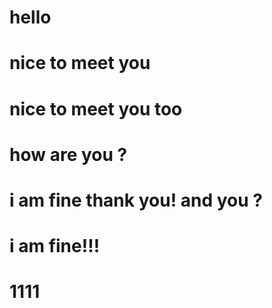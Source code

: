 # hello 
# nice to meet you
# nice to meet you too
# how are you ?
# i am fine   thank you! and you ?
# i am fine!!!
# 1111
